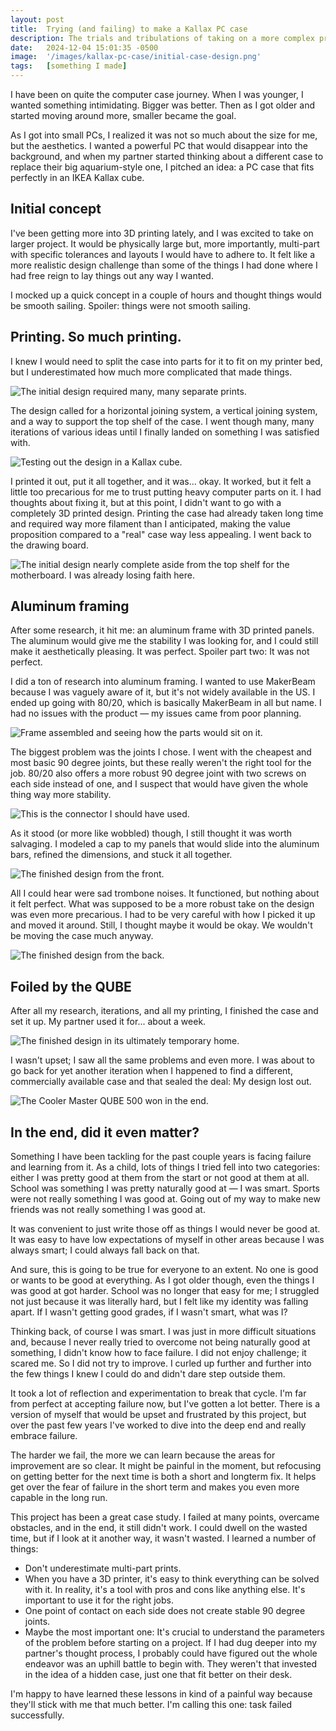 ```yaml
---
layout: post
title:  Trying (and failing) to make a Kallax PC case
description: The trials and tribulations of taking on a more complex project than I bargained for.
date:   2024-12-04 15:01:35 -0500
image:  '/images/kallax-pc-case/initial-case-design.png'
tags:   [something I made]
---
```


I have been on quite the computer case journey. When I was younger, I wanted something intimidating. Bigger was better. Then as I got older and started moving around more, smaller became the goal. 

As I got into small PCs, I realized it was not so much about the size for me, but the aesthetics. I wanted a powerful PC that would disappear into the background, and when my partner started thinking about a different case to replace their big aquarium-style one, I pitched an idea: a PC case that fits perfectly in an IKEA Kallax cube.

## Initial concept
I've been getting more into 3D printing lately, and I was excited to take on larger project. It would be physically large but, more importantly, multi-part with specific tolerances and layouts I would have to adhere to. It felt like a more realistic design challenge than some of the things I had done where I had free reign to lay things out any way I wanted. 

I mocked up a quick concept in a couple of hours and thought things would be smooth sailing. Spoiler: things were not smooth sailing. 

## Printing. So much printing.
I knew I would need to split the case into parts for it to fit on my printer bed, but I underestimated how much more complicated that made things. 

![The initial design required many, many separate prints.](/images/kallax-pc-case/case-parts.png)

The design called for a horizontal joining system, a vertical joining system, and a way to support the top shelf of the case. I went though many, many iterations of various ideas until I finally landed on something I was satisfied with. 

![Testing out the design in a Kallax cube.](/images/kallax-pc-case/3d-case-test.jpeg)

I printed it out, put it all together, and it was... okay. It worked, but it felt a little too precarious for me to trust putting heavy computer parts on it. I had thoughts about fixing it, but at this point, I didn't want to go with a completely 3D printed design. Printing the case had already taken long time and required way more filament than I anticipated, making the value proposition compared to a "real" case way less appealing. I went back to the drawing board.

![The initial design nearly complete aside from the top shelf for the motherboard. I was already losing faith here.](/images/kallax-pc-case/3D-case-assembled.jpeg)

## Aluminum framing
After some research, it hit me: an aluminum frame with 3D printed panels. The aluminum would give me the stability I was looking for, and I could still make it aesthetically pleasing. It was perfect. Spoiler part two: It was not perfect. 

I did a ton of research into aluminum framing. I wanted to use MakerBeam because I was vaguely aware of it, but it's not widely available in the US. I ended up going with 80/20, which is basically MakerBeam in all but name. I had no issues with the product — my issues came from poor planning. 

![Frame assembled and seeing how the parts would sit on it.](/images/kallax-pc-case/case-test-fit.jpeg)

The biggest problem was the joints I chose. I went with the cheapest and most basic 90 degree joints, but these really weren't the right tool for the job. 80/20 also offers a more robust 90 degree joint with two screws on each side instead of one, and I suspect that would have given the whole thing way more stability. 

![This is the connector I should have used.](/images/kallax-pc-case/better-connector.png)

As it stood (or more like wobbled) though, I still thought it was worth salvaging. I modeled a cap to my panels that would slide into the aluminum bars, refined the dimensions, and stuck it all together. 

![The finished design from the front.](/images/kallax-pc-case/case-assembled-front.jpeg)

All I could hear were sad trombone noises. It functioned, but nothing about it felt perfect. What was supposed to be a more robust take on the design was even more precarious. I had to be very careful with how I picked it up and moved it around. Still, I thought maybe it would be okay. We wouldn't be moving the case much anyway. 

![The finished design from the back.](/images/kallax-pc-case/case-assembled-back.jpeg)

## Foiled by the QUBE
After all my research, iterations, and all my printing, I finished the case and set it up. My partner used it for... about a week. 

![The finished design in its ultimately temporary home.](/images/kallax-pc-case/final-case-installed.jpeg)

I wasn't upset; I saw all the same problems and even more. I was about to go back for yet another iteration when I happened to find a different, commercially available case and that sealed the deal: My design lost out. 

![The Cooler Master QUBE 500 won in the end.](/images/kallax-pc-case/qube.jpeg)

## In the end, did it even matter?
Something I have been tackling for the past couple years is facing failure and learning from it. As a child, lots of things I tried fell into two categories: either I was pretty good at them from the start or not good at them at all. School was something I was pretty naturally good at — I was smart. Sports were not really something I was good at. Going out of my way to make new friends was not really something I was good at. 

It was convenient to just write those off as things I would never be good at. It was easy to have low expectations of myself in other areas because I was always smart; I could always fall back on that.  

And sure, this is going to be true for everyone to an extent. No one is good or wants to be good at everything. As I got older though, even the things I was good at got harder. School was no longer that easy for me; I struggled not just because it was literally hard, but I felt like my identity was falling apart. If I wasn't getting good grades, if I wasn't smart, what was I? 

Thinking back, of course I was smart. I was just in more difficult situations and, because I never really tried to overcome not being naturally good at something, I didn't know how to face failure. I did not enjoy challenge; it scared me. So I did not try to improve. I curled up further and further into the few things I knew I could do and didn't dare step outside them. 

It took a lot of reflection and experimentation to break that cycle. I'm far from perfect at accepting failure now, but I've gotten a lot better. There is a version of myself that would be upset and frustrated by this project, but over the past few years I've worked to dive into the deep end and really embrace failure. 

The harder we fail, the more we can learn because the areas for improvement are so clear. It might be painful in the moment, but refocusing on getting better for the next time is both a short and longterm fix. It helps get over the fear of failure in the short term and makes you even more capable in the long run. 

This project has been a great case study. I failed at many points, overcame obstacles, and in the end, it still didn't work. I could dwell on the wasted time, but if I look at it another way, it wasn't wasted. I learned a number of things:
- Don't underestimate multi-part prints.
- When you have a 3D printer, it's easy to think everything can be solved with it. In reality, it's a tool with pros and cons like anything else. It's important to use it for the right jobs. 
- One point of contact on each side does not create stable 90 degree joints.
- Maybe the most important one: It's crucial to understand the parameters of the problem before starting on a project. If I had dug deeper into my partner's thought process, I probably could have figured out the whole endeavor was an uphill battle to begin with. They weren't that invested in the idea of a hidden case, just one that fit better on their desk. 

I'm happy to have learned these lessons in kind of a painful way because they'll stick with me that much better. I'm calling this one: task failed successfully. 